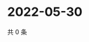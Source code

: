 # 2022-05-30

共 0 条

<!-- BEGIN WEIBO -->
<!-- 最后更新时间 Mon May 30 2022 00:17:32 GMT+0800 (China Standard Time) -->

<!-- END WEIBO -->

